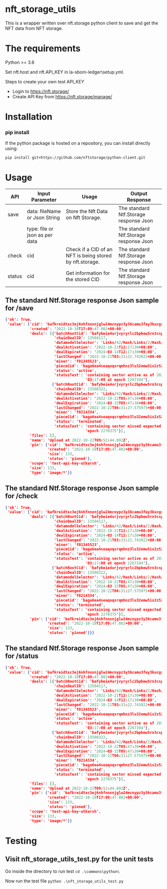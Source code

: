# nft_storage_utils

This is a wrapper written over nft.storage python client to save and get the NFT data from NFT storage.


# The requirements

Python >= 3.6

Set nft.host and nft.API_KEY in la-sbom-ledger\setup.yml.

Steps to create your own test API_KEY
-   Login to https://nft.storage/
-   Create API Key from https://nft.storage/manage/


# Installation
### pip install

If the python package is hosted on a repository, you can install directly using:

```sh
pip install git+https://github.com/nftstorage/python-client.git
```

# Usage

| API   | Input Parameter                   |Usage                                    | Output Response                       |
| ----- | --------------------------------- | --------------------------------------- | ------------------------------------- |
| save  | data: fileName or Json String     |Store the Nft Data on Nft Storage.  |The standard Ntf.Storage response Json |
|       | type: file or json as per data    |                                         |The standard Ntf.Storage response Json |
| check | cid                               |Check if a CID of an NFT is being stored by nft.storage.  |The standard Ntf.Storage response Json |
| status| cid                               | Get information for the stored CID  |The standard Ntf.Storage response Json |


## The standard Ntf.Storage response Json sample for /save

```json
{'ok': True,
 'value': {'cid': 'bafkreidtxc3ej6nhfnnxnjglw24mcnypz3y36camu3fey3kucgrkoelg7a',
           'created': '2022-10-18T17:09:47.802+00:00',
           'deals': [{'batchRootCid': 'bafybeie4urjvyryrlc2bpbew5rn3cspwum66i65hjyubnbnk3wkpn3zfgu',
                      'chainDealID': 13504117,
                      'datamodelSelector': 'Links/42/Hash/Links/2/Hash/Links/0/Hash',
                      'dealActivation': '2022-10-21T12:17:30+00:00',
                      'dealExpiration': '2024-03-14T12:17:30+00:00',
                      'lastChanged': '2022-10-21T03:33:22.743022+00:00',
                      'miner': 'f01345523',
                      'pieceCid': 'baga6ea4seaqoqsrqmhnz3lu32emw5ix2z52crmetitgfhib6vcctjmvcnkgsydi',
                      'status': 'active',
                      'statusText': 'containing sector active as of 2022-10-21 '
                                    '03:17:00 at epoch 2267194'},
                     {'batchRootCid': 'bafybeie4urjvyryrlc2bpbew5rn3cspwum66i65hjyubnbnk3wkpn3zfgu',
                      'chainDealID': 13508322,
                      'datamodelSelector': 'Links/42/Hash/Links/2/Hash/Links/0/Hash',
                      'dealActivation': '2022-10-22T05:47:30+00:00',
                      'dealExpiration': '2024-03-15T05:47:30+00:00',
                      'lastChanged': '2022-10-22T06:31:27.575975+00:00',
                      'miner': 'f0214334',
                      'pieceCid': 'baga6ea4seaqoqsrqmhnz3lu32emw5ix2z52crmetitgfhib6vcctjmvcnkgsydi',
                      'status': 'terminated',
                      'statusText': 'containing sector missed expected sealing '
                                    'epoch 2270375'}],
           'files': [],
           'name': 'Upload at 2022-10-22T09:52:44.092Z',
           'pin': {'cid': 'bafkreidtxc3ej6nhfnnxnjglw24mcnypz3y36camu3fey3kucgrkoelg7a',
                   'created': '2022-10-18T17:09:47.802+00:00',
                   'size': 133,
                   'status': 'pinned'},
           'scope': 'test-api-key-utkarsh',
           'size': 133,
           'type': 'image/*'}}
```

## The standard Ntf.Storage response Json sample for /check

```json
{'ok': True,
 'value': {'cid': 'bafkreidtxc3ej6nhfnnxnjglw24mcnypz3y36camu3fey3kucgrkoelg7a',
           'deals': [{'batchRootCid': 'bafybeie4urjvyryrlc2bpbew5rn3cspwum66i65hjyubnbnk3wkpn3zfgu',
                      'chainDealID': 13504117,
                      'datamodelSelector': 'Links/42/Hash/Links/2/Hash/Links/0/Hash',
                      'dealActivation': '2022-10-21T12:17:30+00:00',
                      'dealExpiration': '2024-03-14T12:17:30+00:00',
                      'lastChanged': '2022-10-21T03:33:22.743022+00:00',
                      'miner': 'f01345523',
                      'pieceCid': 'baga6ea4seaqoqsrqmhnz3lu32emw5ix2z52crmetitgfhib6vcctjmvcnkgsydi',
                      'status': 'active',
                      'statusText': 'containing sector active as of 2022-10-21 '
                                    '03:17:00 at epoch 2267194'},
                     {'batchRootCid': 'bafybeie4urjvyryrlc2bpbew5rn3cspwum66i65hjyubnbnk3wkpn3zfgu',
                      'chainDealID': 13508322,
                      'datamodelSelector': 'Links/42/Hash/Links/2/Hash/Links/0/Hash',
                      'dealActivation': '2022-10-22T05:47:30+00:00',
                      'dealExpiration': '2024-03-15T05:47:30+00:00',
                      'lastChanged': '2022-10-22T06:31:27.575975+00:00',
                      'miner': 'f0214334',
                      'pieceCid': 'baga6ea4seaqoqsrqmhnz3lu32emw5ix2z52crmetitgfhib6vcctjmvcnkgsydi',
                      'status': 'terminated',
                      'statusText': 'containing sector missed expected sealing '
                                    'epoch 2270375'}],
           'pin': {'cid': 'bafkreidtxc3ej6nhfnnxnjglw24mcnypz3y36camu3fey3kucgrkoelg7a',
                   'created': '2022-10-18T17:09:47.802+00:00',
                   'size': 133,
                   'status': 'pinned'}}}
```
## The standard Ntf.Storage response Json sample for /status
```json
{'ok': True,
 'value': {'cid': 'bafkreidtxc3ej6nhfnnxnjglw24mcnypz3y36camu3fey3kucgrkoelg7a',
           'created': '2022-10-18T17:09:47.802+00:00',
           'deals': [{'batchRootCid': 'bafybeie4urjvyryrlc2bpbew5rn3cspwum66i65hjyubnbnk3wkpn3zfgu',
                      'chainDealID': 13504117,
                      'datamodelSelector': 'Links/42/Hash/Links/2/Hash/Links/0/Hash',
                      'dealActivation': '2022-10-21T12:17:30+00:00',
                      'dealExpiration': '2024-03-14T12:17:30+00:00',
                      'lastChanged': '2022-10-21T03:33:22.743022+00:00',
                      'miner': 'f01345523',
                      'pieceCid': 'baga6ea4seaqoqsrqmhnz3lu32emw5ix2z52crmetitgfhib6vcctjmvcnkgsydi',
                      'status': 'active',
                      'statusText': 'containing sector active as of 2022-10-21 '
                                    '03:17:00 at epoch 2267194'},
                     {'batchRootCid': 'bafybeie4urjvyryrlc2bpbew5rn3cspwum66i65hjyubnbnk3wkpn3zfgu',
                      'chainDealID': 13508322,
                      'datamodelSelector': 'Links/42/Hash/Links/2/Hash/Links/0/Hash',
                      'dealActivation': '2022-10-22T05:47:30+00:00',
                      'dealExpiration': '2024-03-15T05:47:30+00:00',
                      'lastChanged': '2022-10-22T06:31:27.575975+00:00',
                      'miner': 'f0214334',
                      'pieceCid': 'baga6ea4seaqoqsrqmhnz3lu32emw5ix2z52crmetitgfhib6vcctjmvcnkgsydi',
                      'status': 'terminated',
                      'statusText': 'containing sector missed expected sealing '
                                    'epoch 2270375'}],
           'files': [],
           'name': 'Upload at 2022-10-22T09:52:44.092Z',
           'pin': {'cid': 'bafkreidtxc3ej6nhfnnxnjglw24mcnypz3y36camu3fey3kucgrkoelg7a',
                   'created': '2022-10-18T17:09:47.802+00:00',
                   'size': 133,
                   'status': 'pinned'},
           'scope': 'test-api-key-utkarsh',
           'size': 133,
           'type': 'image/*'}}
```

# Testing

## Visit nft_storage_utils_test.py for the unit tests

Go inside the directory to run test 
`cd .\commons\python\`

Now run the test file
`python .\nft_storage_utils_test.py`